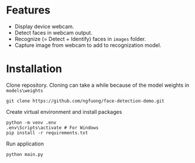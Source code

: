 # Features
* Display device webcam.
* Detect faces in webcam output.
* Recognize (= Detect + Identify) faces in `images` folder.
* Capture image from webcam to add to recognization model.

# Installation
Clone repository. Cloning can take a while because of the model weights in `models\weights`
```
git clone https://github.com/ngfuong/face-detection-demo.git
```
Create virtual environment and install packages
```
python -m venv .env
.env\Scripts\activate # For Windows
pip install -r requirements.txt
```
Run application
```
python main.py
```